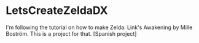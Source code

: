 # LetsCreateZeldaDX
I'm following the tutorial on how to make Zelda: Link's Awakening by Mille Boström. This is a project for that.
[Spanish project]
